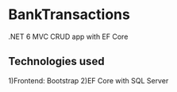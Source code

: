 # BankTransactions
.NET 6 MVC CRUD app with EF Core

## Technologies used
1)Frontend: Bootstrap
2)EF Core with SQL Server
